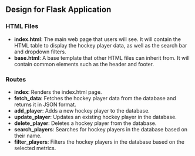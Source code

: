 ## Design for Flask Application

### HTML Files

- **index.html**: The main web page that users will see. It will contain the HTML table to display the hockey player data, as well as the search bar and dropdown filters.
- **base.html**: A base template that other HTML files can inherit from. It will contain common elements such as the header and footer.

### Routes

- **index**: Renders the index.html page.
- **fetch_data**: Fetches the hockey player data from the database and returns it in JSON format.
- **add_player**: Adds a new hockey player to the database.
- **update_player**: Updates an existing hockey player in the database.
- **delete_player**: Deletes a hockey player from the database.
- **search_players**: Searches for hockey players in the database based on their name.
- **filter_players**: Filters the hockey players in the database based on the selected metrics.